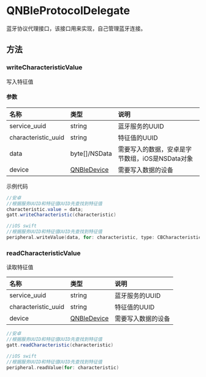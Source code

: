 # QNBleProtocolDelegate

蓝牙协议代理接口，该接口用来实现，自己管理蓝牙连接。

## 方法

### writeCharacteristicValue

写入特征值
#### 参数

|名称|类型|说明|
|:--|:--|:--|
|service_uuid |string|蓝牙服务的UUID|
|characteristic_uuid|string|特征值的UUID|
|data|byte[]/NSData|需要写入的数据，安卓是字节数组，iOS是NSData对象|
|device|[QNBleDevice](./QNBleDevice.md)|需要写入数据的设备|

示例代码
```java
//安卓
//根据服务UUID和特征值UUID先查找到特征值
characteristic.value = data;
gatt.writeCharacteristic(characteristic)
```

```swift
//iOS swift
//根据服务UUID和特征值UUID先查找到特征值
peripheral.writeValue(data, for: characteristic, type: CBCharacteristicWriteType.withResponse)
```
### readCharacteristicValue

读取特征值

|名称|类型|说明|
|:--|:--|:--|
|service_uuid |string|蓝牙服务的UUID|
|characteristic_uuid|string|特征值的UUID|
|device|[QNBleDevice](./QNBleDevice.md)|需要写入数据的设备|
```java
//安卓
//根据服务UUID和特征值UUID先查找到特征值
gatt.readCharacteristic(characteristic)
```
```swift
//iOS swift
//根据服务UUID和特征值UUID先查找到特征值
peripheral.readValue(for: characteristic)
```